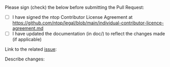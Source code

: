 Please sign (check) the below before submitting the Pull Request:

- [ ] I have signed the ntop Contributor License Agreement at https://github.com/ntop/legal/blob/main/individual-contributor-licence-agreement.md
- [ ] I have updated the documentation (in doc/) to reflect the changes made (if applicable)

Link to the related [issue](https://github.com/ntop/PF_RING/issues):


Describe changes:


